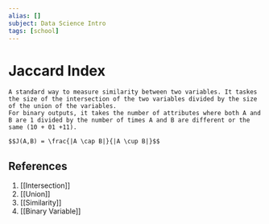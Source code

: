 ```yaml
---
alias: []
subject: Data Science Intro
tags: [school]
---
```

# Jaccard Index

```ad-note
A standard way to measure similarity between two variables. It taskes the size of the intersection of the two variables divided by the size of the union of the variables.
For binary outputs, it takes the number of attributes where both A and B are 1 divided by the number of times A and B are different or the same (10 + 01 +11).
```

```ad-math
$$J(A,B) = \frac{|A \cap B|}{|A \cup B|}$$
```

## References
1. [[Intersection]]
2. [[Union]]
3. [[Similarity]]
4. [[Binary Variable]]
